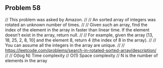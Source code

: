 
Problem 58
-------
// This problem was asked by Amazon.
//
// An sorted array of integers was rotated an unknown number of times.
//
// Given such an array, find the index of the element in the array in faster than linear time. If the element doesn't exist in the array, return null.
//
// For example, given the array [13, 18, 25, 2, 8, 10] and the element 8, return 4 (the index of 8 in the array).
//
// You can assume all the integers in the array are unique.
//
// https://leetcode.com/problems/search-in-rotated-sorted-array/description/
//
// O(log N) Time complexity
// O(1) Space complexity
// N is the number of elements in the array
